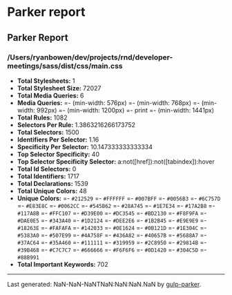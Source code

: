 # Parker report

## Parker Report

### /Users/ryanbowen/dev/projects/rnd/developer-meetings/sass/dist/css/main.css

- **Total Stylesheets:** 1
- **Total Stylesheet Size:** 72027
- **Total Media Queries:** 6
- **Media Queries:**
	=- (min-width: 576px)
	=- (min-width: 768px)
	=- (min-width: 992px)
	=- (min-width: 1200px)
	=- print
	=- (min-width: 1441px)
- **Total Rules:** 1082
- **Selectors Per Rule:** 1.3863216266173752
- **Total Selectors:** 1500
- **Identifiers Per Selector:** 1.16
- **Specificity Per Selector:** 10.147333333333334
- **Top Selector Specificity:** 40
- **Top Selector Specificity Selector:** a:not([href]):not([tabindex]):hover
- **Total Id Selectors:** 0
- **Total Identifiers:** 1717
- **Total Declarations:** 1539
- **Total Unique Colors:** 48
- **Unique Colors:**
	=- `#212529`
	=- `#FFFFFF`
	=- `#007BFF`
	=- `#0056B3`
	=- `#6C757D`
	=- `#E83E8C`
	=- `#0062CC`
	=- `#545B62`
	=- `#28A745`
	=- `#1E7E34`
	=- `#17A2B8`
	=- `#117A8B`
	=- `#FFC107`
	=- `#D39E00`
	=- `#DC3545`
	=- `#BD2130`
	=- `#F8F9FA`
	=- `#DAE0E5`
	=- `#343A40`
	=- `#1D2124`
	=- `#DEE2E6`
	=- `#1B2B45`
	=- `#E9E9E9`
	=- `#18263E`
	=- `#FAFAFA`
	=- `#142033`
	=- `#0E1624`
	=- `#0B121D`
	=- `#1E304C`
	=- `#5383A0`
	=- `#507E99`
	=- `#4A758F`
	=- `#436A82`
	=- `#40657B`
	=- `#5688A7`
	=- `#37AC64`
	=- `#35A460`
	=- `#111111`
	=- `#319959`
	=- `#2C8950`
	=- `#29814B`
	=- `#39B468`
	=- `#C7C7C7`
	=- `#666666`
	=- `#F6F6F6`
	=- `#0D1420`
	=- `#304C5D`
	=- `#88B991`
- **Total Important Keywords:** 702

* * *

Last generated: NaN-NaN-NaNTNaN:NaN:NaN.NaN by [gulp-parker](https://github.com/PavelDemyanenko/gulp-parker).
